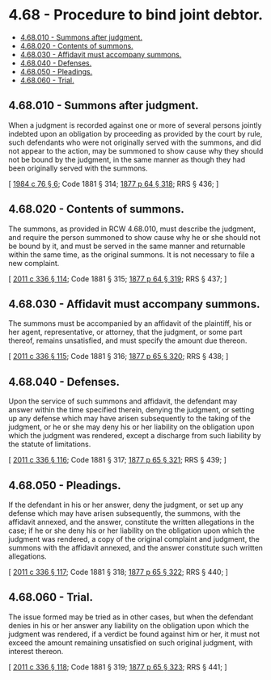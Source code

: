 # 4.68 - Procedure to bind joint debtor.
* [4.68.010 - Summons after judgment.](#468010---summons-after-judgment)
* [4.68.020 - Contents of summons.](#468020---contents-of-summons)
* [4.68.030 - Affidavit must accompany summons.](#468030---affidavit-must-accompany-summons)
* [4.68.040 - Defenses.](#468040---defenses)
* [4.68.050 - Pleadings.](#468050---pleadings)
* [4.68.060 - Trial.](#468060---trial)
## 4.68.010 - Summons after judgment.
When a judgment is recorded against one or more of several persons jointly indebted upon an obligation by proceeding as provided by the court by rule, such defendants who were not originally served with the summons, and did not appear to the action, may be summoned to show cause why they should not be bound by the judgment, in the same manner as though they had been originally served with the summons.

\[ [1984 c 76 § 6](https://leg.wa.gov/CodeReviser/documents/sessionlaw/1984c76.pdf?cite=1984%20c%2076%20§%206); Code 1881 § 314; [1877 p 64 § 318](https://leg.wa.gov/CodeReviser/Pages/session_laws.aspx?cite=1877%20p%2064%20§%20318); RRS § 436; \]

## 4.68.020 - Contents of summons.
The summons, as provided in RCW 4.68.010, must describe the judgment, and require the person summoned to show cause why he or she should not be bound by it, and must be served in the same manner and returnable within the same time, as the original summons. It is not necessary to file a new complaint.

\[ [2011 c 336 § 114](https://lawfilesext.leg.wa.gov/biennium/2011-12/Pdf/Bills/Session%20Laws/Senate/5045.SL.pdf?cite=2011%20c%20336%20§%20114); Code 1881 § 315; [1877 p 64 § 319](https://leg.wa.gov/CodeReviser/Pages/session_laws.aspx?cite=1877%20p%2064%20§%20319); RRS § 437; \]

## 4.68.030 - Affidavit must accompany summons.
The summons must be accompanied by an affidavit of the plaintiff, his or her agent, representative, or attorney, that the judgment, or some part thereof, remains unsatisfied, and must specify the amount due thereon.

\[ [2011 c 336 § 115](https://lawfilesext.leg.wa.gov/biennium/2011-12/Pdf/Bills/Session%20Laws/Senate/5045.SL.pdf?cite=2011%20c%20336%20§%20115); Code 1881 § 316; [1877 p 65 § 320](https://leg.wa.gov/CodeReviser/Pages/session_laws.aspx?cite=1877%20p%2065%20§%20320); RRS § 438; \]

## 4.68.040 - Defenses.
Upon the service of such summons and affidavit, the defendant may answer within the time specified therein, denying the judgment, or setting up any defense which may have arisen subsequently to the taking of the judgment, or he or she may deny his or her liability on the obligation upon which the judgment was rendered, except a discharge from such liability by the statute of limitations.

\[ [2011 c 336 § 116](https://lawfilesext.leg.wa.gov/biennium/2011-12/Pdf/Bills/Session%20Laws/Senate/5045.SL.pdf?cite=2011%20c%20336%20§%20116); Code 1881 § 317; [1877 p 65 § 321](https://leg.wa.gov/CodeReviser/Pages/session_laws.aspx?cite=1877%20p%2065%20§%20321); RRS § 439; \]

## 4.68.050 - Pleadings.
If the defendant in his or her answer, deny the judgment, or set up any defense which may have arisen subsequently, the summons, with the affidavit annexed, and the answer, constitute the written allegations in the case; if he or she deny his or her liability on the obligation upon which the judgment was rendered, a copy of the original complaint and judgment, the summons with the affidavit annexed, and the answer constitute such written allegations.

\[ [2011 c 336 § 117](https://lawfilesext.leg.wa.gov/biennium/2011-12/Pdf/Bills/Session%20Laws/Senate/5045.SL.pdf?cite=2011%20c%20336%20§%20117); Code 1881 § 318; [1877 p 65 § 322](https://leg.wa.gov/CodeReviser/Pages/session_laws.aspx?cite=1877%20p%2065%20§%20322); RRS § 440; \]

## 4.68.060 - Trial.
The issue formed may be tried as in other cases, but when the defendant denies in his or her answer any liability on the obligation upon which the judgment was rendered, if a verdict be found against him or her, it must not exceed the amount remaining unsatisfied on such original judgment, with interest thereon.

\[ [2011 c 336 § 118](https://lawfilesext.leg.wa.gov/biennium/2011-12/Pdf/Bills/Session%20Laws/Senate/5045.SL.pdf?cite=2011%20c%20336%20§%20118); Code 1881 § 319; [1877 p 65 § 323](https://leg.wa.gov/CodeReviser/Pages/session_laws.aspx?cite=1877%20p%2065%20§%20323); RRS § 441; \]

